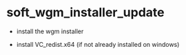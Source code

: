 # soft_wgm_installer_update

- install the wgm installer

- install VC_redist.x64 (if not already installed on windows)
